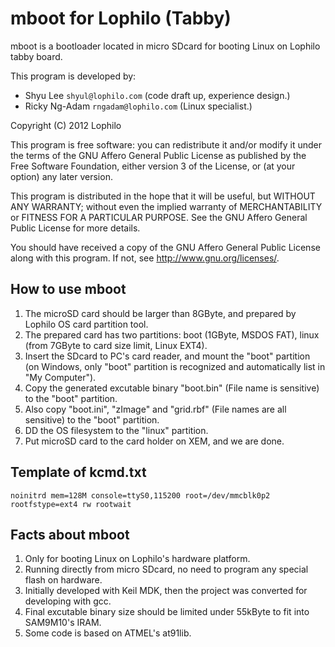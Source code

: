 mboot for Lophilo (Tabby)
=========================

mboot is a bootloader located in micro SDcard for booting Linux on Lophilo tabby board.

This program is developed by:

* Shyu Lee `shyul@lophilo.com` (code draft up, experience design.)
* Ricky Ng-Adam `rngadam@lophilo.com` (Linux specialist.)

Copyright (C) 2012 Lophilo

This program is free software: you can redistribute it and/or modify it under the terms of the GNU Affero General Public License as published by the Free Software Foundation, either version 3 of the License, or (at your option) any later version.

This program is distributed in the hope that it will be useful, but WITHOUT ANY WARRANTY; without even the implied warranty of MERCHANTABILITY or FITNESS FOR A PARTICULAR PURPOSE. See the GNU Affero General Public License for more details.

You should have received a copy of the GNU Affero General Public License along with this program.  If not, see <http://www.gnu.org/licenses/>.

How to use mboot
----------------
1. The microSD card should be larger than 8GByte, and prepared by Lophilo OS card partition tool.
2. The prepared card has two partitions: boot (1GByte, MSDOS FAT), linux (from 7GByte to card size limit, Linux EXT4).
3. Insert the SDcard to PC's card reader, and mount the "boot" partition (on Windows, only "boot" partition is recognized and automatically list in "My Computer").
4. Copy the generated excutable binary "boot.bin" (File name is sensitive) to the "boot" partition.
5. Also copy "boot.ini", "zImage" and "grid.rbf" (File names are all sensitive) to the "boot" partition.
6. DD the OS filesystem to the "linux" partition.
7. Put microSD card to the card holder on XEM, and we are done. 

Template of kcmd.txt
--------------------
	
	noinitrd mem=128M console=ttyS0,115200 root=/dev/mmcblk0p2 rootfstype=ext4 rw rootwait
	
	
Facts about mboot
-----------------
1. Only for booting Linux on Lophilo's hardware platform.
2. Running directly from micro SDcard, no need to program any special flash on hardware.
3. Initially developed with Keil MDK, then the project was converted for developing with gcc.
4. Final excutable binary size should be limited under 55kByte to fit into SAM9M10's IRAM.
5. Some code is based on ATMEL's at91lib.
